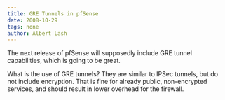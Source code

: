 ```yaml
---
title: GRE Tunnels in pfSense
date: 2008-10-29
tags: none
author: Albert Lash
---
```

The next release of pfSense will supposedly include GRE tunnel capabilities, which is going to be great.

What is the use of GRE tunnels? They are similar to IPSec tunnels, but do not include encryption. That is fine for already public, non-encrypted services, and should result in lower overhead for the firewall.

